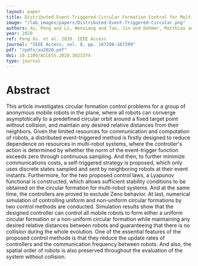 ```yaml
---
layout: paper
title: Distributed Event-Triggered Circular Formation Control for Multiple Anonymous Mobile Robots With Order Preservation and Obstacle Avoidance
image: "/lab_images/papers/Distributed-Event-Triggered-Circular.png"
authors: Xu, Peng and Li, Wenxiang and Tao, Jin and Dehmer, Matthias and Emmert-Streib, Frank and Xie, Guangming and Xu, Minyi and Zhou, Quan
year: 2020
ref: Peng Xu. et al. 2020. IEEE Access
journal: "IEEE Access, vol. 8, pp. 167288-167299"
pdf: "/pdfs/xu2020.pdf"
doi: 10.1109/ACCESS.2020.3023374
type: journal
---
```


# Abstract

This article investigates circular formation control problems for a group of anonymous mobile robots in the plane, where all robots can converge asymptotically to a predefined circular orbit around a fixed target point without collision, and maintain any desired relative distances from their neighbors. Given the limited resources for communication and computation of robots, a distributed event-triggered method is firstly designed to reduce dependence on resources in multi-robot systems, where the controller's action is determined by whether the norm of the event-trigger function exceeds zero through continuous sampling. And then, to further minimize communications costs, a self-triggered strategy is proposed, which only uses discrete states sampled and sent by neighboring robots at their event instants. Furthermore, for the two proposed control laws, a Lyapunov functional is constructed, which allows sufficient stability conditions to be obtained on the circular formation for multi-robot systems. And at the same time, the controllers are proved to exclude Zeno behavior. At last, numerical simulation of controlling uniform and non-uniform circular formations by two control methods are conducted. Simulation results show that the designed controller can control all mobile robots to form either a uniform circular formation or a non-uniform circular formation while maintaining any desired relative distances between robots and guaranteeing that there is no collision during the whole evolution. One of the essential features of the proposed control methods is that they reduce the update rates of controllers and the communication frequency between robots. And also, the spatial order of robots is also preserved throughout the evaluation of the system without collision.

 
